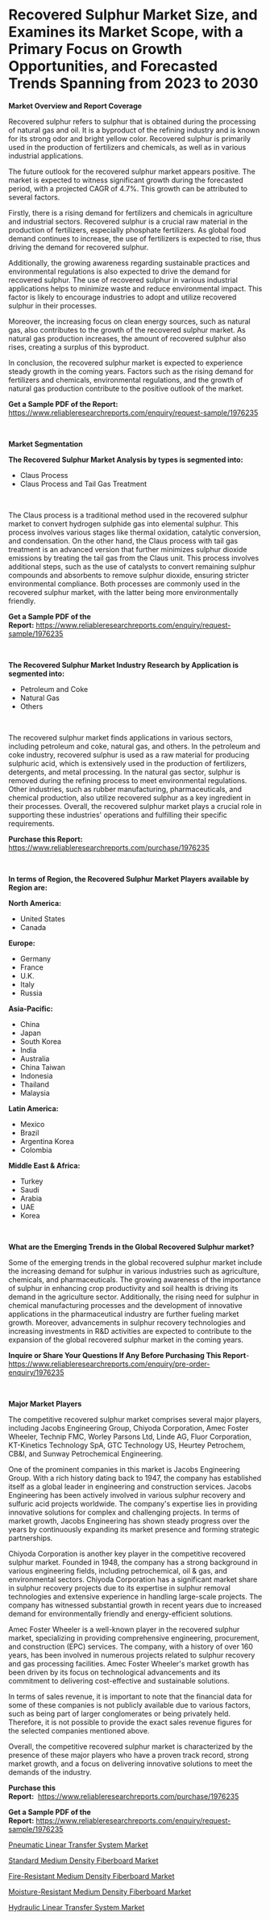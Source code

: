 <p><h1>Recovered Sulphur Market Size, and Examines its Market Scope, with a Primary Focus on Growth Opportunities, and Forecasted Trends Spanning from 2023 to 2030</h1></p><p><strong>Market Overview and Report Coverage</strong></p>
<p><p>Recovered sulphur refers to sulphur that is obtained during the processing of natural gas and oil. It is a byproduct of the refining industry and is known for its strong odor and bright yellow color. Recovered sulphur is primarily used in the production of fertilizers and chemicals, as well as in various industrial applications.</p><p>The future outlook for the recovered sulphur market appears positive. The market is expected to witness significant growth during the forecasted period, with a projected CAGR of 4.7%. This growth can be attributed to several factors.</p><p>Firstly, there is a rising demand for fertilizers and chemicals in agriculture and industrial sectors. Recovered sulphur is a crucial raw material in the production of fertilizers, especially phosphate fertilizers. As global food demand continues to increase, the use of fertilizers is expected to rise, thus driving the demand for recovered sulphur.</p><p>Additionally, the growing awareness regarding sustainable practices and environmental regulations is also expected to drive the demand for recovered sulphur. The use of recovered sulphur in various industrial applications helps to minimize waste and reduce environmental impact. This factor is likely to encourage industries to adopt and utilize recovered sulphur in their processes.</p><p>Moreover, the increasing focus on clean energy sources, such as natural gas, also contributes to the growth of the recovered sulphur market. As natural gas production increases, the amount of recovered sulphur also rises, creating a surplus of this byproduct.</p><p>In conclusion, the recovered sulphur market is expected to experience steady growth in the coming years. Factors such as the rising demand for fertilizers and chemicals, environmental regulations, and the growth of natural gas production contribute to the positive outlook of the market.</p></p>
<p><strong>Get a Sample PDF of the Report:</strong> <a href="https://www.reliableresearchreports.com/enquiry/request-sample/1976235">https://www.reliableresearchreports.com/enquiry/request-sample/1976235</a></p>
<p>&nbsp;</p>
<p><strong>Market Segmentation</strong></p>
<p><strong>The Recovered Sulphur Market Analysis by types is segmented into:</strong></p>
<p><ul><li>Claus Process</li><li>Claus Process and Tail Gas Treatment</li></ul></p>
<p>&nbsp;</p>
<p><p>The Claus process is a traditional method used in the recovered sulphur market to convert hydrogen sulphide gas into elemental sulphur. This process involves various stages like thermal oxidation, catalytic conversion, and condensation. On the other hand, the Claus process with tail gas treatment is an advanced version that further minimizes sulphur dioxide emissions by treating the tail gas from the Claus unit. This process involves additional steps, such as the use of catalysts to convert remaining sulphur compounds and absorbents to remove sulphur dioxide, ensuring stricter environmental compliance. Both processes are commonly used in the recovered sulphur market, with the latter being more environmentally friendly.</p></p>
<p><strong>Get a Sample PDF of the Report:</strong>&nbsp;<a href="https://www.reliableresearchreports.com/enquiry/request-sample/1976235">https://www.reliableresearchreports.com/enquiry/request-sample/1976235</a></p>
<p>&nbsp;</p>
<p><strong>The Recovered Sulphur Market Industry Research by Application is segmented into:</strong></p>
<p><ul><li>Petroleum and Coke</li><li>Natural Gas</li><li>Others</li></ul></p>
<p>&nbsp;</p>
<p><p>The recovered sulphur market finds applications in various sectors, including petroleum and coke, natural gas, and others. In the petroleum and coke industry, recovered sulphur is used as a raw material for producing sulphuric acid, which is extensively used in the production of fertilizers, detergents, and metal processing. In the natural gas sector, sulphur is removed during the refining process to meet environmental regulations. Other industries, such as rubber manufacturing, pharmaceuticals, and chemical production, also utilize recovered sulphur as a key ingredient in their processes. Overall, the recovered sulphur market plays a crucial role in supporting these industries' operations and fulfilling their specific requirements.</p></p>
<p><strong>Purchase this Report:</strong>&nbsp; <a href="https://www.reliableresearchreports.com/purchase/1976235">https://www.reliableresearchreports.com/purchase/1976235</a></p>
<p>&nbsp;</p>
<p><strong>In terms of Region, the Recovered Sulphur Market Players available by Region are:</strong></p>
<p>
    <p> <strong> North America: </strong>
        <ul>
            <li>United States</li>
            <li>Canada</li>
        </ul>
        </p> 
    <p> <strong> Europe: </strong>
        <ul>
            <li>Germany</li>
            <li>France</li>
            <li>U.K.</li>
            <li>Italy</li>
            <li>Russia</li>
        </ul>
        </p> 
    <p> <strong> Asia-Pacific: </strong>
        <ul>
            <li>China</li>
            <li>Japan</li>
            <li>South Korea</li>
            <li>India</li>
            <li>Australia</li>
            <li>China Taiwan</li>
            <li>Indonesia</li>
            <li>Thailand</li>
            <li>Malaysia</li>
        </ul>
        </p> 
    <p> <strong> Latin America: </strong>
        <ul>
            <li>Mexico</li>
            <li>Brazil</li>
            <li>Argentina Korea</li>
            <li>Colombia</li>
        </ul>
        </p> 
    <p> <strong> Middle East & Africa: </strong>
        <ul>
            <li>Turkey</li>
            <li>Saudi</li>
            <li>Arabia</li>
            <li>UAE</li>
            <li>Korea</li>
        </ul>
    </p>
    </p>
<p>&nbsp;</p>
<p><strong>What are the Emerging Trends in the Global Recovered Sulphur market?</strong></p>
<p><p>Some of the emerging trends in the global recovered sulphur market include the increasing demand for sulphur in various industries such as agriculture, chemicals, and pharmaceuticals. The growing awareness of the importance of sulphur in enhancing crop productivity and soil health is driving its demand in the agriculture sector. Additionally, the rising need for sulphur in chemical manufacturing processes and the development of innovative applications in the pharmaceutical industry are further fueling market growth. Moreover, advancements in sulphur recovery technologies and increasing investments in R&D activities are expected to contribute to the expansion of the global recovered sulphur market in the coming years.</p></p>
<p><strong>Inquire or Share Your Questions If Any Before Purchasing This Report</strong>- <a href="https://www.reliableresearchreports.com/enquiry/pre-order-enquiry/1976235">https://www.reliableresearchreports.com/enquiry/pre-order-enquiry/1976235</a></p>
<p>&nbsp;</p>
<p><strong>Major Market Players</strong></p>
<p><p>The competitive recovered sulphur market comprises several major players, including Jacobs Engineering Group, Chiyoda Corporation, Amec Foster Wheeler, Technip FMC, Worley Parsons Ltd, Linde AG, Fluor Corporation, KT-Kinetics Technology SpA, GTC Technology US, Heurtey Petrochem, CB&I, and Sunway Petrochemical Engineering. </p><p>One of the prominent companies in this market is Jacobs Engineering Group. With a rich history dating back to 1947, the company has established itself as a global leader in engineering and construction services. Jacobs Engineering has been actively involved in various sulphur recovery and sulfuric acid projects worldwide. The company's expertise lies in providing innovative solutions for complex and challenging projects. In terms of market growth, Jacobs Engineering has shown steady progress over the years by continuously expanding its market presence and forming strategic partnerships.</p><p>Chiyoda Corporation is another key player in the competitive recovered sulphur market. Founded in 1948, the company has a strong background in various engineering fields, including petrochemical, oil & gas, and environmental sectors. Chiyoda Corporation has a significant market share in sulphur recovery projects due to its expertise in sulphur removal technologies and extensive experience in handling large-scale projects. The company has witnessed substantial growth in recent years due to increased demand for environmentally friendly and energy-efficient solutions.</p><p>Amec Foster Wheeler is a well-known player in the recovered sulphur market, specializing in providing comprehensive engineering, procurement, and construction (EPC) services. The company, with a history of over 160 years, has been involved in numerous projects related to sulphur recovery and gas processing facilities. Amec Foster Wheeler's market growth has been driven by its focus on technological advancements and its commitment to delivering cost-effective and sustainable solutions.</p><p>In terms of sales revenue, it is important to note that the financial data for some of these companies is not publicly available due to various factors, such as being part of larger conglomerates or being privately held. Therefore, it is not possible to provide the exact sales revenue figures for the selected companies mentioned above.</p><p>Overall, the competitive recovered sulphur market is characterized by the presence of these major players who have a proven track record, strong market growth, and a focus on delivering innovative solutions to meet the demands of the industry.</p></p>
<p><strong>Purchase this Report:</strong>&nbsp;&nbsp;<a href="https://www.reliableresearchreports.com/purchase/1976235">https://www.reliableresearchreports.com/purchase/1976235</a></p>
<p></p>
<p><strong>Get a Sample PDF of the Report:</strong>&nbsp;<a href="https://www.reliableresearchreports.com/enquiry/request-sample/1976235">https://www.reliableresearchreports.com/enquiry/request-sample/1976235</a></p>
<p><p><a href="https://medium.com/@josueherzog/pneumatic-linear-transfer-system-market-outlook-industry-overview-and-forecast-2023-to-2030-756a3125dce6">Pneumatic Linear Transfer System Market</a></p><p><a href="https://medium.com/@janrussell6445/analyzing-standard-medium-density-fiberboard-market-global-industry-perspective-and-forecast-2023-bdcb71333fe3">Standard Medium Density Fiberboard Market</a></p><p><a href="https://medium.com/@nayelibosco/fire-resistant-medium-density-fiberboard-market-insights-into-market-cagr-market-trends-and-05b8459f778c">Fire-Resistant Medium Density Fiberboard Market</a></p><p><a href="https://medium.com/@jaylonlesch/analyzing-moisture-resistant-medium-density-fiberboard-market-global-industry-perspective-and-3f60096bbc3b">Moisture-Resistant Medium Density Fiberboard Market</a></p><p><a href="https://medium.com/@freedayundt/hydraulic-linear-transfer-system-market-research-report-its-history-and-forecast-2023-to-2030-b2cedb0d00f3">Hydraulic Linear Transfer System Market</a></p></p>